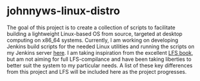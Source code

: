 # johnnyws-linux-distro
The goal of this project is to create a collection of scripts to facilitate
building a lightweight Linux-based OS from source, targeted at desktop
computing on x86_64 systems. Currently, I am working on developing Jenkins build scripts for the needed
Linux utilities and running the scripts on my Jenkins server
[here](https://www.johnnyw.ca/jenkins/job/linux-apps). I am taking inspiration
from the excellent [LFS book](https://www.linuxfromscratch.org/lfs/), but am not
aiming for full LFS-compilance and have been taking liberties to better suit the
system to my particular needs. A list of these key differences from this project
and LFS will be included here as the project progresses.
